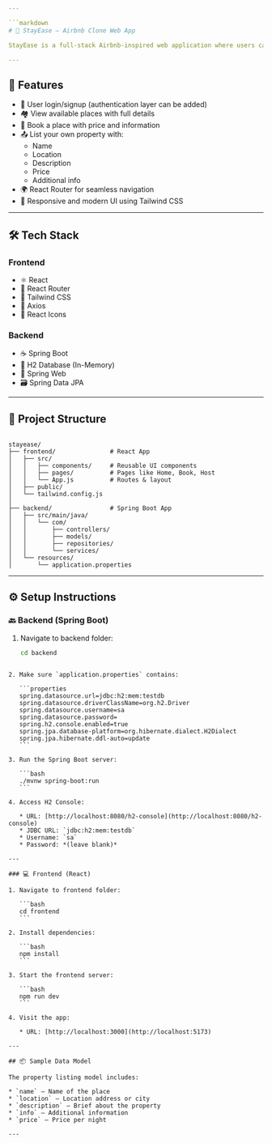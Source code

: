 ```yaml
---

```markdown
# 🏡 StayEase – Airbnb Clone Web App

StayEase is a full-stack Airbnb-inspired web application where users can **book places to stay** and **list their own properties for rent**. The app is built using **React**, **Spring Boot**, and uses **H2 in-memory database** for fast development and testing.

---
```


## 🚀 Features

- 🔐 User login/signup (authentication layer can be added)
- 🏘️ View available places with full details
- 📅 Book a place with price and information
- 📤 List your own property with:
  - Name
  - Location
  - Description
  - Price
  - Additional info
- 🌍 React Router for seamless navigation
- 💅 Responsive and modern UI using Tailwind CSS

---

## 🛠️ Tech Stack

### Frontend
- ⚛️ React
- 🚦 React Router
- 🎨 Tailwind CSS
- 📡 Axios
- 🎯 React Icons

### Backend
- ☕ Spring Boot
- 💾 H2 Database (In-Memory)
- 🧰 Spring Web
- 🗃️ Spring Data JPA

---

## 📁 Project Structure

```

stayease/
├── frontend/               # React App
│   ├── src/
│   │   ├── components/     # Reusable UI components
│   │   ├── pages/          # Pages like Home, Book, Host
│   │   └── App.js          # Routes & layout
│   ├── public/
│   └── tailwind.config.js
│
├── backend/                # Spring Boot App
│   ├── src/main/java/
│   │   └── com/
│   │       ├── controllers/
│   │       ├── models/
│   │       ├── repositories/
│   │       └── services/
│   └── resources/
│       └── application.properties

````

---

## ⚙️ Setup Instructions

### 🔙 Backend (Spring Boot)

1. Navigate to backend folder:
   ```bash
   cd backend
````

2. Make sure `application.properties` contains:

   ```properties
   spring.datasource.url=jdbc:h2:mem:testdb
   spring.datasource.driverClassName=org.h2.Driver
   spring.datasource.username=sa
   spring.datasource.password=
   spring.h2.console.enabled=true
   spring.jpa.database-platform=org.hibernate.dialect.H2Dialect
   spring.jpa.hibernate.ddl-auto=update
   ```

3. Run the Spring Boot server:

   ```bash
   ./mvnw spring-boot:run
   ```

4. Access H2 Console:

   * URL: [http://localhost:8080/h2-console](http://localhost:8080/h2-console)
   * JDBC URL: `jdbc:h2:mem:testdb`
   * Username: `sa`
   * Password: *(leave blank)*

---

### 💻 Frontend (React)

1. Navigate to frontend folder:

   ```bash
   cd frontend
   ```

2. Install dependencies:

   ```bash
   npm install
   ```

3. Start the frontend server:

   ```bash
   npm run dev
   ```

4. Visit the app:

   * URL: [http://localhost:3000](http://localhost:5173)

---

## 📦 Sample Data Model

The property listing model includes:

* `name` – Name of the place
* `location` – Location address or city
* `description` – Brief about the property
* `info` – Additional information
* `price` – Price per night

---
